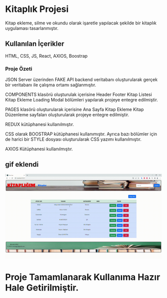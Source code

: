 # Kitaplık Projesi

Kitap ekleme, silme ve okundu olarak işaretle yapılacak şekilde bir kitaplık uygulaması tasarlanmıştır.

## Kullanılan İçerikler

HTML, CSS, JS, React, AXIOS, Boostrap

### Proje Özeti

JSON Server üzerinden FAKE API backend veritabanı oluşturularak gerçek bir veritabanı ile çalışma ortamı sağlanmıştır.

COMPONENTS klasörü oluşturulak içerisine
Header
Footer
Kitap Listesi
Kitap Ekleme
Loading
Modal
bölümleri yapılarak projeye entegre edilmiştir.

PAGES klasörü oluşturularak içerisine
Ana Sayfa
Kitap Ekleme
Kitap Düzenleme
sayfaları oluşturularak projeye entegre edilmiştir.

REDUX kütüphanesi kullanılmıştır.

CSS olarak BOOSTRAP kütüphanesi kullanımıştır. Ayrıca bazı bölümler için de harici bir STYLE dosyası oluşturularak CSS yazımı kullanılmıştır.

AXIOS Kütüphanesi kullanılmıştır.

<h2> gif eklendi </h2>

![](./src/assets/project.gif)

# Proje Tamamlanarak Kullanıma Hazır Hale Getirilmiştir.